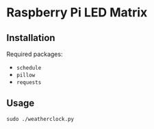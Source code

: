 Raspberry Pi LED Matrix
=======================

## Installation
Required packages:
- ```schedule```
- ```pillow```
- ```requests```

## Usage
```sudo ./weatherclock.py```
